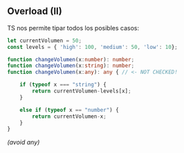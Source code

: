 ## Overload (II)

TS nos permite tipar todos los posibles casos:

```ts
let currentVolumen = 50;
const levels = { 'high': 100, 'medium': 50, 'low': 10};

function changeVolumen(x:number): number;
function changeVolumen(x:string): number;
function changeVolumen(x:any): any { // <- NOT CHECKED!

    if (typeof x === "string") {
        return currentVolumen-levels[x];
    }

    else if (typeof x == "number") {
        return currentVolumen-x;
    }
}
```

_(avoid any)_